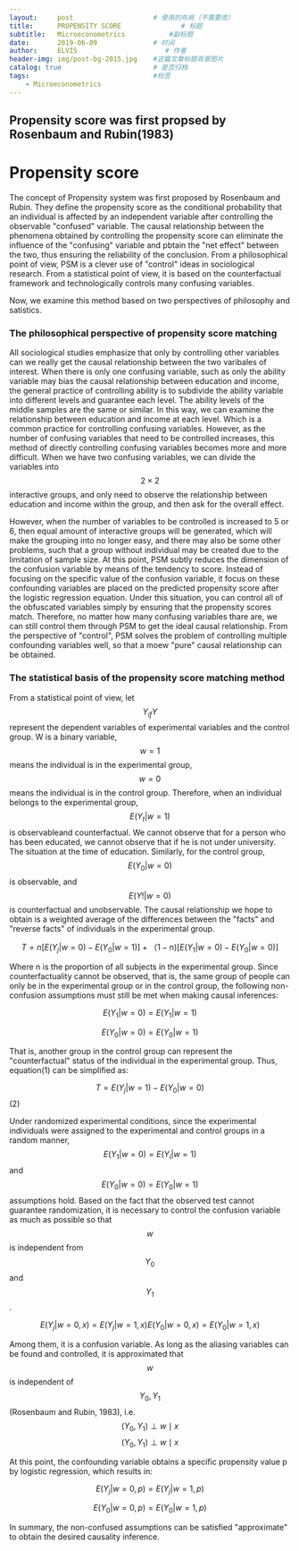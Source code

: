 ```yaml
---
layout:     post                    # 使用的布局（不需要改）
title:      PROPENSITY SCORE               # 标题 
subtitle:   Microeconometrics           #副标题
date:       2019-06-09              # 时间
author:     ELVIS                      # 作者
header-img: img/post-bg-2015.jpg    #这篇文章标题背景图片
catalog: true                       # 是否归档
tags:                               #标签
    - Microeconometrics
---
```


## Propensity score was first propsed by Rosenbaum and Rubin(1983)



# Propensity score   

The concept of Propensity system was first proposed by Rosenbaum and Rubin. They define the propensity score as the conditional probability that an individual is affected by an independent variable after controlling the observable "confused" variable. The causal relationship between the phenomena obtained by controlling the propensity score can eliminate the influence of the "confusing" variable and pbtain the "net effect" between the two, thus ensuring the reliability of the conclusion. From a philosophical point of view, PSM is a clever use of "control" ideas in sociological research. From a statistical point of view, it is based on the counterfactual framework and technologically controls many confusing variables.   

Now, we examine this method based on two perspectives of philosophy and satistics.    

### The philosophical perspective of propensity score matching  

All sociological studies emphasize that only by controlling other variables can we really get the causal relationship between the two varibales of interest. When there is only one confusing variable, such as only the ability variable may bias the causal relationship between education and income, the general practice of controlling ability is to subdivide the ability variable into different levels and guarantee each level. The ability levels of the middle samples are the same or similar. In this way, we can examine the relationship between education and income at each level. Which is a common practice for controlling confusing variables. However, as the number of confusing variables that need to be controlled increases, this method of directly controlling confusing variables becomes more and more difficult. When we have two confusing variables, we can divide the variables into $$2\times 2$$ interactive groups, and only need to observe the relationship between education and income within the group, and then ask for the overall effect.   

However, when the number of variables to be controlled is increased to 5 or 6, then equal amount of interactive groups will be generated, which will make the grouping into no longer easy, and there may also be some other problems, such that a group without individual may be created due to the limitation of sample size. At this point, PSM subtly reduces the dimension of the confusion variable by means of the tendency to score. Instead of focusing on the specific value of the confusion variable, it focus on these confounding variables are placed on the predicted propensity score after the logistic regression equation. Under this situation, you can control all of the obfuscated variables simply by ensuring that the propensity scores match. Therefore, no matter how many confusing variables thare are, we can still control them through PSM to get the ideal causal relationship. From the perspective of "control", PSM solves the problem of controlling multiple confounding variables well, so that a moew "pure" causal relationship can be obtained.    

### The statistical basis of the propensity score matching method      

From a statistical point of view, let $$Y_{if}Y$$ represent the dependent variables of experimental variables and the control group. W is a binary variable, $$w=1$$ means the individual is in the experimental group, $$w=0$$ means the individual is in the control group. Therefore, when an individual belongs to the experimental group, $$E\left ( Y_{t}|w=1 \right )$$ is observableand counterfactual. We cannot observe that for a person who has been educated, we cannot observe that if he is not under university. The situation at the time of education. Similarly, for the control group, $$E\left ( Y_{0}|w=0 \right )$$ is observable, and $$E\left ( Y!|w=0 \right )$$ is counterfactual and unobservable. The causal relationship we hope to obtain is a weighted average of the differences between the "facts" and "reverse facts" of individuals in the experimental group.    

$$T = n\left [ E\left ( Y_{j}|w=0 \right )-E\left ( Y_{0}|w=1 \right ) \right ] + （1-n)\left [ E\left ( Y_{1}|w=0 \right )-E\left ( Y_{0}|w=0 \right ) \right ]$$    

Where n is the proportion of all subjects in the experimental group. Since counterfactuality cannot be observed, that is, the same group of people can only be in the experimental group or in the control group, the following non-confusion assumptions must still be met when making causal inferences:     

$$E\left ( Y_{1}|w=0 \right )=E\left ( Y_{1}|w=1 \right )$$   

$$E\left ( Y_{0}|w=0 \right )=E\left ( Y_{0}|w=1 \right )$$   

That is, another group in the control group can represent the "counterfactual" status of the individual in the experimental group. Thus, equation(1) can be simplified as:   

$$T=E\left ( Y_{j}|w=1 \right )-E\left ( Y_{0}|w=0 \right )$$   (2)     

Under randomized experimental conditions, since the experimental individuals were assigned to the experimental and control groups in a random manner, $$E\left ( Y_{1}|w=0 \right )=E\left ( Y_{i}|w=1 \right )$$ and $$E\left ( Y_{0}|w=0 \right )=E\left ( Y_{0}|w=1 \right )$$ assumptions hold. Based on the fact that the observed test cannot guarantee randomization, it is necessary to control the confusion variable as much as possible so that $$w$$ is independent from $$Y_{0}$$ and $$Y_{1}$$.    

$$ E\left ( Y_{j}|w=0,x \right )=E\left ( Y_{j}|w=1,x \right )E\left ( Y_{0}|w=0,x \right )=E\left ( Y_{0}|w=1,x \right ) $$     

Among them, it is a confusion variable. As long as the aliasing variables can be found and controlled, it is approximated that $$w$$ is independent of $$Y_{0},Y_{1}$$(Rosenbaum and Rubin, 1983), i.e. $$\left ( Y_{0}, Y_{1} \right )\perp w\mid x$$  $$\left ( Y_{0}, Y_{1} \right )\perp w\mid x $$     

At this point, the confounding variable obtains a specific propensity value p by logistic regression, which results in:   

$$E\left ( Y_{j}|w=0,p \right )=E\left ( Y_{j}|w=1,p \right )$$   

$$E\left ( Y_{0}|w=0,p \right )=E\left ( Y_{0}|w=1,p \right )$$    

In summary, the non-confused assumptions can be satisfied "approximate" to obtain the desired causality inference.
